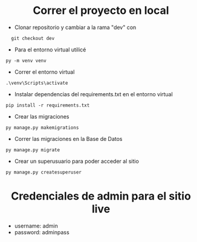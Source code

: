 <div align="center"> <h1> Correr el proyecto en local </h1> </div>

- Clonar repositorio y cambiar a la rama "dev" con

```
  git checkout dev
```

- Para el entorno virtual utilicé

```
py -m venv venv
```

- Correr el entorno virtual

```
.\venv\Scripts\activate
```

- Instalar dependencias del requirements.txt en el entorno virtual

```
pip install -r requirements.txt
```

- Crear las migraciones

```
py manage.py makemigrations
```

- Correr las migraciones en la Base de Datos

```
py manage.py migrate
```

- Crear un superusuario para poder acceder al sitio

```
py manage.py createsuperuser
```


<div align="center"> <h1> Credenciales de admin para el sitio live </h1> </div>

- username: admin
- password: adminpass